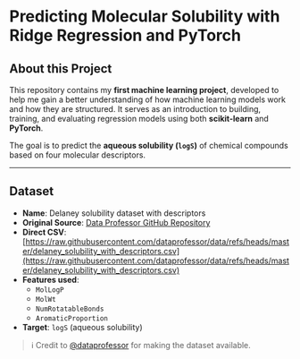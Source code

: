 # Predicting Molecular Solubility with Ridge Regression and PyTorch

##  About this Project

This repository contains my **first machine learning project**, developed to help me gain a better understanding of how machine learning models work and how they are structured. It serves as an introduction to building, training, and evaluating regression models using both **scikit-learn** and **PyTorch**.

The goal is to predict the **aqueous solubility (`logS`)** of chemical compounds based on four molecular descriptors.

---

## Dataset

- **Name**: Delaney solubility dataset with descriptors  
- **Original Source**: [Data Professor GitHub Repository](https://github.com/dataprofessor/data)  
- **Direct CSV**:  
  [https://raw.githubusercontent.com/dataprofessor/data/refs/heads/master/delaney_solubility_with_descriptors.csv](https://raw.githubusercontent.com/dataprofessor/data/refs/heads/master/delaney_solubility_with_descriptors.csv)  
- **Features used**:
  - `MolLogP`
  - `MolWt`
  - `NumRotatableBonds`
  - `AromaticProportion`
- **Target**: `logS` (aqueous solubility)

> ℹ️ Credit to [@dataprofessor](https://github.com/dataprofessor) for making the dataset available.

